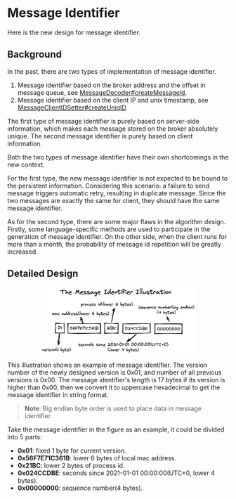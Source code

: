 # Message Identifier

Here is the new design for message identifier.

## Background

In the past, there are two types of implementation of message identifier.

1. Message identifier based on the broker address and the offset in message queue, see [MessageDecoder#createMessageId](https://github.com/apache/rocketmq/blob/release-4.9.3/common/src/main/java/org/apache/rocketmq/common/message/MessageDecoder.java#L62-L71).
2. Message identifier based on the client IP and unix timestamp, see [MessageClientIDSetter#createUniqID](https://github.com/apache/rocketmq/blob/release-4.9.3/common/src/main/java/org/apache/rocketmq/common/message/MessageClientIDSetter.java#L114-L131).

The first type of message identifier is purely based on server-side information, which makes each message stored on the broker absolutely unique. The second message identifier is purely based on client information.

Both the two types of message identifier have their own shortcomings in the new context.

For the first type, the new message identifier is not expected to be bound to the persistent information. Considering this scenario: a failure to send message triggers automatic retry, resulting in duplicate message. Since the two messages are exactly the same for client, they should have the same message identifier.

As for the second type, there are some major flaws in the algorithm design. Firstly, some language-specific methods are used to participate in the generation of message identifier. On the other side, when the client runs for more than a month, the probability of message id repetition will be greatly increased.

## Detailed Design

<div align="center">
<img src="./artwork/message_id.png" width="70%">
</div>

This illustration shows an example of message identifier. The version number of the newly designed version is 0x01, and number of all previous versions is 0x00. The message identifier's length is 17 bytes if its version is higher than 0x00, then we convert it to uppercase hexadecimal to get the message identifier in string format.

>**Note**: Big endian byte order is used to place data in message identifier.

Take the message identifier in the figure as an example, it could be divided into 5 parts:

* **0x01**: fixed 1 byte for current version.
* **0x56F7E71C361B**: lower 6 bytes of local mac address.
* **0x21BC**: lower 2 bytes of process id.
* **0x024CCDBE**: seconds since 2021-01-01 00:00:00(UTC+0, lower 4 bytes).
* **0x00000000**: sequence number(4 bytes).
